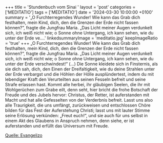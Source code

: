 +++
title = 'Stundenbuch vom Sinai  '
layout = 'post'
categories = ['MEDITATIO']
tags = ['MEDITATIO']
date = '2024-03-30 10:00:00 +0100'
summary = '„O Furchterregendes Wunder! Wie kann das Grab dich festhalten, mein Kind, dich, den die Grenzen der Erde nicht fassen können?“, fragte die Jungfrau Maria. „Das Licht meiner Augen verdunkelt sich, ich weiß nicht wie; o Sonne ohne Untergang, ich kann sehen, wie du unter der Erde ve....'
linkedsummaryImage = 'meditatio.jpg'
keepImageRatio = 'true'
+++
„O Furchterregendes Wunder! Wie kann das Grab dich festhalten, mein Kind, dich, den die Grenzen der Erde nicht fassen können?“, fragte die Jungfrau Maria. „Das Licht meiner Augen verdunkelt sich, ich weiß nicht wie; o Sonne ohne Untergang, ich kann sehen, wie du unter der Erde verschwindest!“ (…)
Die Sonne kleidete sich in Finsternis, als sie dich sah, dich, den Einen der Dreifaltigkeit, wie du deine Strahlen unter der Erde verbargst und die Höhlen der Hölle ausplündertest, indem du mit lebendiger Kraft den Verurteilten aus seinen Fesseln befreit und seine Strafe erlassen hast.<!--more-->
Kommt alle herbei, ihr gläubigen Seelen, die ihr mit Wohlgerüchen zum Grabe eilt, denn seht, hier bricht die frohe Botschaft der Freude und des Jubels hervor: Christus, der Retter, ist auferstanden mit Macht und hat alle Gefesselten von der Verderbnis befreit.
Lasst uns also alle Traurigkeit, die uns umfängt, zurückweisen und entschlossen Chöre bilden für das Fest der Auferstehung Christi; lasst uns mit lauter Stimme seine Erlösung verkünden: „Freut euch!“, und sie auch für uns selbst in einem Akt des Glaubens in Anspruch nehmen, denn siehe, er ist auferstanden und erfüllt das Universum mit Freude.


[Quelle: Evangelizo](https://evangeliumtagfuertag.org/DE/gospel)
